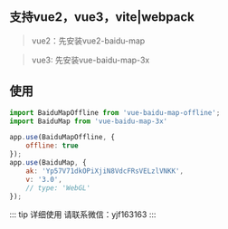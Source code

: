 ## 支持vue2，vue3，vite|webpack

> vue2：先安装vue2-baidu-map

> vue3: 先安装vue-baidu-map-3x

## 使用
```js
import BaiduMapOffline from 'vue-baidu-map-offline';
import BaiduMap from 'vue-baidu-map-3x'

app.use(BaiduMapOffline, {
    offline: true
});
app.use(BaiduMap, {
    ak: 'Yp57V71dkOPiXjiN8VdcFRsVELzlVNKK',
    v: '3.0',
    // type: 'WebGL'
});

```

::: tip 详细使用
请联系微信：yjf163163
:::